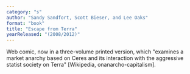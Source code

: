 ```yaml
---
category: "s"
author: "Sandy Sandfort, Scott Bieser, and Lee Oaks"
format: "book"
title: "Escape from Terra"
yearReleased: "(2008/2012)"
---
```

Web comic, now in a three-volume printed version, which "examines a market anarchy based on Ceres and its interaction with the aggressive statist society on Terra" [Wikipedia, onanarcho-capitalism].